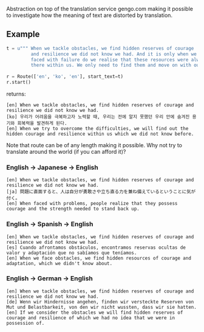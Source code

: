 Abstraction on top of the translation service gengo.com making it possible to investigate how the meaning of text are distorted by translation.

Example
-------

``` python
t = u""" When we tackle obstacles, we find hidden reserves of courage 
         and resilience we did not know we had. And it is only when we are 
         faced with failure do we realise that these resources were always 
         there within us. We only need to find them and move on with our lives. """
           
r = Route(['en', 'ko', 'en'], start_text=t)
r.start()
```
returns:

```
[en] When we tackle obstacles, we find hidden reserves of courage and resilience we did not know we had.
[ko] 우리가 어려움을 극복하고자 노력할 때, 우리는 전에 알지 못했던 우리 안에 숨겨진 용기와 회복력을 발견하게 된다.
[en] When we try to overcome the difficulties, we will find out the hidden courage and resilience within us which we did not know before.
```

Note that route can be of any length making it possible. Why not try to translate around the world (if you can afford it)?

### English -> Japanese -> English

```
[en] When we tackle obstacles, we find hidden reserves of courage and resilience we did not know we had.
[ja] 問題に直面すると、人は自分が勇敢さや立ち直る力を兼ね備えているということに気が付く。
[en] When faced with problems, people realize that they possess courage and the strength needed to stand back up. 
```
### English -> Spanish -> English
 
```
[en] When we tackle obstacles, we find hidden reserves of courage and resilience we did not know we had.
[es] Cuando afrontamos obstáculos, encontramos reservas ocultas de valor y adaptación que no sabíamos que teníamos.
[en] When we face obstacles, we find hidden resources of courage and adaptation, which we didn't know about.
```
### English -> German -> English

```
[en] When we tackle obstacles, we find hidden reserves of courage and resilience we did not know we had.
[de] Wenn wir Hindernisse angehen, finden wir versteckte Reserven von Mut und Belastbarkeit, von den wir nicht wussten, dass wir sie hatten.
[en] If we consider the obstacles we will find hidden reserves of courage and resilience of which we had no idea that we were in possession of.
```
